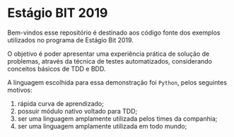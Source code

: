 # Estágio BIT 2019

Bem-vindos esse repositório é destinado aos código fonte dos exemplos utilizados no programa de Estágio Bit 2019.

O objetivo é poder apresentar uma experiência prática de solução de problemas, através da técnica de testes automatizados, considerando conceitos básicos de TDD e BDD.

A linguagem escolhida para essa demonstração foi `Python`, pelos seguintes motivos:

1. rápida curva de aprendizado;
2. possuir módulo nativo voltado para TDD;
3. ser uma linguagem amplamente utilizada pelos times da companhia;
4. ser uma linguagem amplamente utilizada em todo mundo;